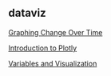 ## dataviz

[Graphing Change Over Time]()

[Introduction to Plotly](https://agrogan1.github.io/dataviz/plotly-intro/)

[Variables and Visualization](https://agrogan1.github.io/dataviz/variables-and-visualization/variables-and-visualization.html#/)